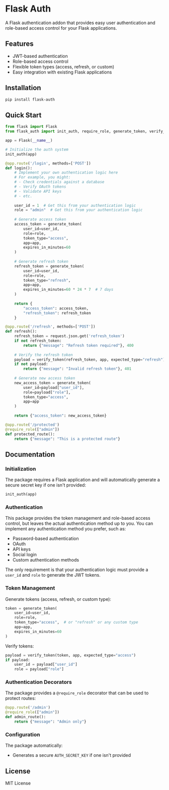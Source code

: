 # Flask Auth

A Flask authentication addon that provides easy user authentication and role-based access control for your Flask applications.

## Features

- JWT-based authentication
- Role-based access control
- Flexible token types (access, refresh, or custom)
- Easy integration with existing Flask applications

## Installation

```bash
pip install flask-auth
```

## Quick Start

```python
from flask import Flask
from flask_auth import init_auth, require_role, generate_token, verify_token

app = Flask(__name__)

# Initialize the auth system
init_auth(app)

@app.route('/login', methods=['POST'])
def login():
    # Implement your own authentication logic here
    # For example, you might:
    # - Check credentials against a database
    # - Verify OAuth tokens
    # - Validate API keys
    # - etc.
    
    user_id = 1  # Get this from your authentication logic
    role = "admin"  # Get this from your authentication logic
    
    # Generate access token
    access_token = generate_token(
        user_id=user_id,
        role=role,
        token_type="access",
        app=app,
        expires_in_minutes=60
    )
    
    # Generate refresh token
    refresh_token = generate_token(
        user_id=user_id,
        role=role,
        token_type="refresh",
        app=app,
        expires_in_minutes=60 * 24 * 7  # 7 days
    )
    
    return {
        "access_token": access_token,
        "refresh_token": refresh_token
    }

@app.route('/refresh', methods=['POST'])
def refresh():
    refresh_token = request.json.get('refresh_token')
    if not refresh_token:
        return {"message": "Refresh token required"}, 400
        
    # Verify the refresh token
    payload = verify_token(refresh_token, app, expected_type="refresh")
    if not payload:
        return {"message": "Invalid refresh token"}, 401
    
    # Generate new access token
    new_access_token = generate_token(
        user_id=payload["user_id"],
        role=payload["role"],
        token_type="access",
        app=app
    )
        
    return {"access_token": new_access_token}

@app.route('/protected')
@require_role(["admin"])
def protected_route():
    return {"message": "This is a protected route"}
```

## Documentation

### Initialization

The package requires a Flask application and will automatically generate a secure secret key if one isn't provided:

```python
init_auth(app)
```

### Authentication

This package provides the token management and role-based access control, but leaves the actual authentication method up to you. You can implement any authentication method you prefer, such as:
- Password-based authentication
- OAuth
- API keys
- Social login
- Custom authentication methods

The only requirement is that your authentication logic must provide a `user_id` and `role` to generate the JWT tokens.

### Token Management

Generate tokens (access, refresh, or custom type):
```python
token = generate_token(
    user_id=user_id,
    role=role,
    token_type="access",  # or "refresh" or any custom type
    app=app,
    expires_in_minutes=60
)
```

Verify tokens:
```python
payload = verify_token(token, app, expected_type="access")
if payload:
    user_id = payload["user_id"]
    role = payload["role"]
```

### Authentication Decorators

The package provides a `@require_role` decorator that can be used to protect routes:

```python
@app.route('/admin')
@require_role(["admin"])
def admin_route():
    return {"message": "Admin only"}
```

### Configuration

The package automatically:
- Generates a secure `AUTH_SECRET_KEY` if one isn't provided

## License

MIT License 